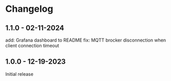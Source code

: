 # Changelog

## 1.1.0 - 02-11-2024
add: Grafana dashboard to README
fix: MQTT brocker disconnection when client connection timeout

## 1.0.0 - 12-19-2023
Initial release
